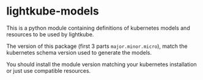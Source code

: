 # lightkube-models

This is a python module containing definitions of kubernetes
models and resources to be used by lightkube.

The version of this package (first 3 parts `major.minor.micro`), match 
the kubernetes schema version used to generate the models.

You should install the module version matching your kubernetes installation or just
use compatible resources.

